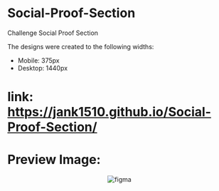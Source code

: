 # Social-Proof-Section
Challenge Social Proof Section

The designs were created to the following widths:
- Mobile: 375px
- Desktop: 1440px

# link: https://jank1510.github.io/Social-Proof-Section/

# Preview Image:
<p align='center'> 
  
  <img src="https://res.cloudinary.com/dz209s6jk/image/upload/q_auto:good,w_900/Challenges/c5mnesn5eknealmjz4w2.jpg" alt="figma"/>

</p>
